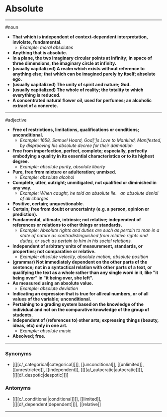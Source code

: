 # Absolute
---
#noun
- **That which is independent of context-dependent interpretation, inviolate, fundamental.**
	- _Example: moral absolutes_
- **Anything that is absolute.**
- **In a plane, the two imaginary circular points at infinity; in space of three dimensions, the imaginary circle at infinity.**
- **(usually capitalized) A realm which exists without reference to anything else; that which can be imagined purely by itself; absolute ego.**
- **(usually capitalized) The unity of spirit and nature; God.**
- **(usually capitalized) The whole of reality; the totality to which everything is reduced.**
- **A concentrated natural flower oil, used for perfumes; an alcoholic extract of a concrete.**
---
#adjective
- **Free of restrictions, limitations, qualifications or conditions; unconditional.**
	- _Example: 1658, Samuel Hoard, God[']s Love to Mankind, Manifested, by disprooving his absolute decree for their damnation_
- **Free from imperfection, perfect, complete; especially, perfectly embodying a quality in its essential characteristics or to its highest degree.**
	- _Example: absolute purity, absolute liberty_
- **Pure, free from mixture or adulteration; unmixed.**
	- _Example: absolute alcohol_
- **Complete, utter, outright; unmitigated, not qualified or diminished in any way.**
	- _Example: When caught, he told an absolute lie.   an absolute denial of all charges_
- **Positive, certain; unquestionable.**
- **Certain; free from doubt or uncertainty (e.g. a person, opinion or prediction).**
- **Fundamental, ultimate, intrinsic; not relative; independent of references or relations to other things or standards.**
	- _Example: Absolute rights and duties are such as pertain to man in a state of nature as contradistinguished from relative rights and duties, or such as pertain to him in his social relations._
- **Independent of arbitrary units of measurement, standards, or properties; not comparative or relative.**
	- _Example: absolute velocity, absolute motion, absolute position_
- **(grammar) Not immediately dependent on the other parts of the sentence; not in a syntactical relation with other parts of a text, or qualifying the text as a whole rather than any single word in it, like "it being over" in "it being over, she left".**
- **As measured using an absolute value.**
	- _Example: absolute deviation_
- **Indicating an expression that is true for all real numbers, or of all values of the variable; unconditional.**
- **Pertaining to a grading system based on the knowledge of the individual and not on the comparative knowledge of the group of students.**
- **Independent of (references to) other arts; expressing things (beauty, ideas, etc) only in one art.**
	- _Example: absolute music_
- **Absolved; free.**
---
### Synonyms
- [[[[c/_categorical|categorical]]]], [[unconditional]], [[unlimited]], [[unrestricted]], [[independent]], [[[[a/_autocratic|autocratic]]]], [[[[d/_despotic|despotic]]]]
### Antonyms
- [[[[c/_conditional|conditional]]]], [[limited]], [[[[d/_dependent|dependent]]]], [[relative]]
---

